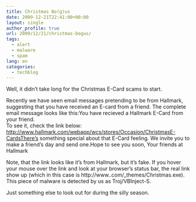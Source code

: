 ```yaml
---
title: Christmas Bo(g)us
date: 2009-12-21T22:41:00+00:00
layout: single
author_profile: true
url: 2009/12/21/christmas-bogus/
tags:
  - alert
  - malware
  - spam
lang: en
categories: 
  - techblog
---
```

Well, it didn’t take long for the Christmas E-Card scams to start.

Recently we have seen email messages pretending to be from Hallmark, suggesting that you have received an E-card from a friend. The complete email message looks like this:You have recieved a Hallmark E-Card from your friend.  
To see it, check the link below:  
http://www.hallmark.com/webapp/wcs/stores/Occasion/ChristmasE-CardsThere’s something special about that E-Card feeling. We invite you to make a friend’s day and send one.Hope to see you soon, Your friends at Hallmark

Note, that the link looks like it’s from Hallmark, but it’s fake. If you hover your mouse over the link and look at your browser’s status bar, the real link show up (which in this case is http://www.<hidden>.com/_themes/Christmas.exe). This piece of malware is detected by us as Troj/VBInject-S.

Just something else to look out for during the silly season.

</hidden>